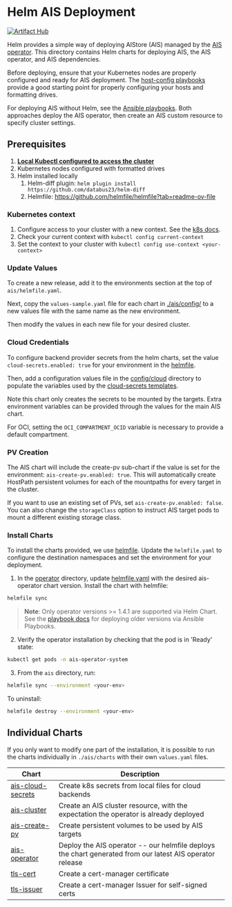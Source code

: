 # Helm AIS Deployment
[![Artifact Hub](https://img.shields.io/endpoint?url=https://artifacthub.io/badge/repository/aistore)](https://artifacthub.io/packages/search?repo=aistore)

Helm provides a simple way of deploying AIStore (AIS) managed by the [AIS operator](../operator/README.md).
This directory contains Helm charts for deploying AIS, the AIS operator, and AIS dependencies.

Before deploying, ensure that your Kubernetes nodes are properly configured and ready for AIS deployment. 
The [host-config playbooks](../playbooks/host-config/README.md) provide a good starting point for properly configuring your hosts and formatting drives.

For deploying AIS without Helm, see the [Ansible playbooks](../../playbooks/README.md). 
Both approaches deploy the AIS operator, then create an AIS custom resource to specify cluster settings. 

## Prerequisites

1. [**Local Kubectl configured to access the cluster**](#kubernetes-context)
1. Kubernetes nodes configured with formatted drives
1. Helm installed locally
    1. Helm-diff plugin: `helm plugin install https://github.com/databus23/helm-diff`
    1. Helmfile: https://github.com/helmfile/helmfile?tab=readme-ov-file

### Kubernetes context
1. Configure access to your cluster with a new context. See the [k8s docs](https://kubernetes.io/docs/tasks/access-application-cluster/configure-access-multiple-clusters/).
1. Check your current context with `kubectl config current-context`
1. Set the context to your cluster with `kubectl config use-context <your-context>`

### Update Values

To create a new release, add it to the environments section at the top of `ais/helmfile.yaml`. 

Next, copy the `values-sample.yaml` file for each chart in [./ais/config/](./charts/ais-cluster/) to a new values file with the same name as the new environment. 

Then modify the values in each new file for your desired cluster. 

### Cloud Credentials

To configure backend provider secrets from the helm charts, set the value `cloud-secrets.enabled: true` for your environment in the [helmfile](./ais/helmfile.yaml). 

Then, add a configuration values file in the [config/cloud](./ais/config/cloud/) directory to populate the variables used by the [cloud-secrets templates](./ais/charts/cloud-secrets/templates/).

Note this chart only creates the secrets to be mounted by the targets. Extra environment variables can be provided through the values for the main AIS chart.

For OCI, setting the `OCI_COMPARTMENT_OCID` variable is necessary to provide a default compartment.


### PV Creation

The AIS chart will include the create-pv sub-chart if the value is set for the environment: `ais-create-pv.enabled: true`.
This will automatically create HostPath persistent volumes for each of the mountpaths for every target in the cluster.

If you want to use an existing set of PVs, set `ais-create-pv.enabled: false`.
You can also change the `storageClass` option to instruct AIS target pods to mount a different existing storage class.

### Install Charts

To install the charts provided, we use [helmfile](https://github.com/helmfile/helmfile?tab=readme-ov-file). Update the `helmfile.yaml` to configure the destination namespaces and set the environment for your deployment. 

1. In the [operator](./operator/) directory, update [helmfile.yaml](./operator/helmfile.yaml) with the desired ais-operator chart version. Install the chart with helmfile:

```bash 
helmfile sync
```

> **Note**: Only operator versions >= 1.4.1 are supported via Helm Chart. See the [playbook docs](../playbooks/ais-deployment/docs/ais_cluster_management.md#1-deploying-ais-kubernetes-operator) for deploying older versions via Ansible Playbooks. 


2. Verify the operator installation by checking that the pod is in 'Ready' state:
```bash 
kubectl get pods -n ais-operator-system
```

3. From the `ais` directory, run: 

```bash 
helmfile sync --environment <your-env>
```

To uninstall:
```bash
helmfile destroy --environment <your-env>
```

## Individual Charts

If you only want to modify one part of the installation, it is possible to run the charts individually in `./ais/charts` with their own `values.yaml` files.

| Chart                                                      | Description                                                                                              |
|------------------------------------------------------------|----------------------------------------------------------------------------------------------------------|
| [ais-cloud-secrets](./ais/charts/cloud-secrets/Chart.yaml) | Create k8s secrets from local files for cloud backends                                                   |
| [ais-cluster](./ais/charts/ais-cluster/Chart.yaml)         | Create an AIS cluster resource, with the expectation the operator is already deployed                    |
| [ais-create-pv](./ais/charts/create-pv/Chart.yaml)         | Create persistent volumes to be used by AIS targets                                                      |
| [ais-operator](https://github.com/NVIDIA/ais-k8s/releases) | Deploy the AIS operator -- our helmfile deploys the chart generated from our latest AIS operator release |
| [tls-cert](./ais/charts/tls-cert/Chart.yaml)               | Create a cert-manager certificate                                                                        |
| [tls-issuer](./ais/charts/tls-issuer/Chart.yaml)           | Create a cert-manager Issuer for self-signed certs                                                       |
